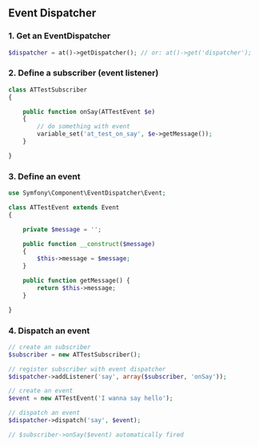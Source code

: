 ## Event Dispatcher

### 1. Get an EventDispatcher

```php
$dispatcher = at()->getDispatcher(); // or: at()->get('dispatcher');
```

### 2. Define a subscriber (event listener)

```php
class ATTestSubscriber
{

    public function onSay(ATTestEvent $e)
    {
        // do something with event
        variable_set('at_test_on_say', $e->getMessage());
    }

}
```

### 3. Define an event

```php
use Symfony\Component\EventDispatcher\Event;

class ATTestEvent extends Event
{

    private $message = '';

    public function __construct($message)
    {
        $this->message = $message;
    }

    public function getMessage() {
        return $this->message;
    }

}
```

### 4. Dispatch an event

```php
// create an subscriber
$subscriber = new ATTestSubscriber();

// register subscriber with event dispatcher
$dispatcher->addListener('say', array($subscriber, 'onSay'));

// create an event
$event = new ATTestEvent('I wanna say hello');

// dispatch an event
$dispatcher->dispatch('say', $event);

// $subscriber->onSay($event) automatically fired
```
